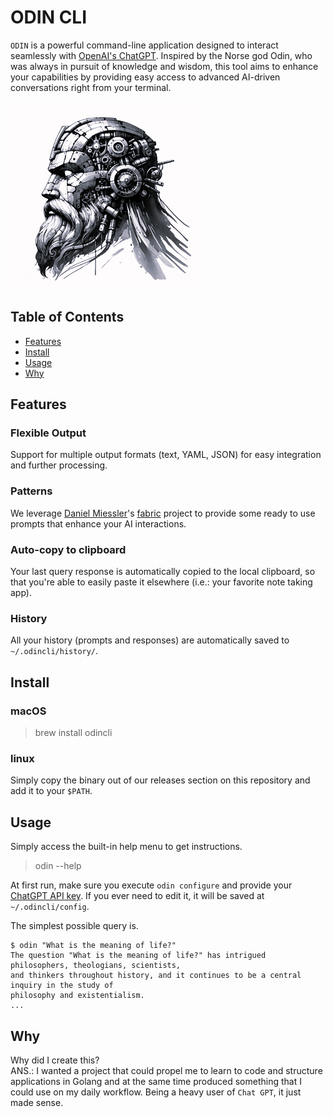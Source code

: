 # ODIN CLI
`ODIN` is a powerful command-line application designed to interact seamlessly with [OpenAI's ChatGPT](https://chatgpt.com/). Inspired by the Norse god Odin, who was always in pursuit of knowledge and wisdom, this tool aims to enhance your capabilities by providing easy access to advanced AI-driven conversations right from your terminal.

![odin](./img/odin-robot-sq.png)

## Table of Contents

- [Features](#features)
- [Install](#install)
- [Usage](#usage)
- [Why](#why)

## Features

### Flexible Output
Support for multiple output formats (text, YAML, JSON) for easy integration and further processing.

### Patterns
We leverage [Daniel Miessler](https://github.com/danielmiessler)'s [fabric](https://github.com/danielmiessler/fabric) project to provide
some ready to use prompts that enhance your AI interactions.

### Auto-copy to clipboard
Your last query response is automatically copied to the local clipboard, so that you're able to easily
paste it elsewhere (i.e.: your favorite note taking app).

### History
All your history (prompts and responses) are automatically saved to `~/.odincli/history/`.

## Install

### macOS
> brew install odincli

### linux
Simply copy the binary out of our releases section on this repository and add it to your `$PATH`.

## Usage
Simply access the built-in help menu to get instructions.
> odin --help

At first run, make sure you execute `odin configure` and provide your [ChatGPT API key](https://platform.openai.com/api-keys).
If you ever need to edit it, it will be saved at `~/.odincli/config`.

The simplest possible query is.
```text
$ odin "What is the meaning of life?"
The question "What is the meaning of life?" has intrigued philosophers, theologians, scientists, 
and thinkers throughout history, and it continues to be a central inquiry in the study of 
philosophy and existentialism.
...
```

## Why
Why did I create this?  
ANS.: I wanted a project that could propel me to learn to code and structure applications in Golang and at the same time produced something that I could use on my daily workflow.
Being a heavy user of `Chat GPT`, it just made sense.

